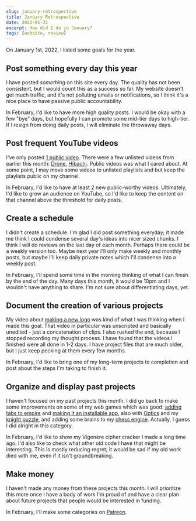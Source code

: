 ```yaml
---
slug: january-retrospective
title: January Retrospective
date: 2022-01-31
excerpt: How did I do in January?
tags: [website, review]
---
```


On January 1st, 2022, I listed some goals for the year.

## Post something every day this year

I have posted _something_ on this site every day. The quality has not been consistent, but I would count this as a success so far. My website doesn't get much traffic, and it's not polluting emails or notifications, so I think it's a nice place to have passive public accountability.

In February, I'd like to have more high quality posts. I would be okay with a few "bye" days, but hopefully I can promote some mid-tier days to high-tier. If I resign from doing daily posts, I will eliminate the throwaway days.

## Post frequent YouTube videos

I've only posted [1 public video](https://www.youtube.com/watch?v=obydiUba5ow). There were a few unlisted videos from earlier this month: [Drone](/winter-drone/), [Hibachi](/hibachi/). Public videos was what I cared about. At some point, I may move some videos to unlisted playlists and but keep the playlists public on my channel.

In February, I'd like to have at least 2 new public-worthy videos. Ultimately, I'd like to grow an audience on YouTube, so I'd like to keep the content on that channel above the threshold for daily posts.

## Create a schedule

I didn't create a schedule. I'm glad I did post something everyday; it made me think I could condense several day's ideas into nicer sized chunks. I think I will do reviews on the last day of each month. Perhaps there could be a weekly version too. Maybe next year I'll only make weekly and monthly posts, but maybe I'll keep daily private notes which I'll condense into a weekly post.

In February, I'll spend some time in the morning thinking of what I can finish by the end of the day. Many days this month, it would be 10pm and I wouldn't have anything to share. I'm not sure about differentiating days, yet.

## Document the creation of various projects

My video about [making a new logo](/logo/) was kind of what I was thinking when I made this goal. That video in particular was unscripted and basically unedited - just a concatenation of clips. I also rushed the end, because I stopped recording my thought process. I have found that the videos I finished were all done in 1-2 days. I have project files that are much older, but I just keep pecking at them every few months.

In February, I'd like to bring one of my long-term projects to completion and post about the steps I'm taking to finish it.

## Organize and display past projects

I haven't focused on my past projects this month. I did go back to make some improvements on some of my web games which was good: [adding tabs to empire](/tabs/) and [making it an installable app](/standalone/), also with [Optics](/offline/) and my [knight puzzle](/pwa/), and adding some brains to my [chess engine](/chess-engine/). Actually, I guess I did alright in this category.

In February, I'd like to show my Vigenère cipher cracker I made a long time ago. I'd also like to check what other old code I have that might be interesting. This is mostly reducing regret; it would be sad if my old work died with me, even if it isn't groundbreaking.

## Make money

I haven't made any money from these projects this month. I will prioritize this more once I have a body of work I'm proud of and have a clear plan about future projects that people would be interested in funding.

In February, I'll make some categories on [Patreon](https://www.patreon.com/IHTFY).
